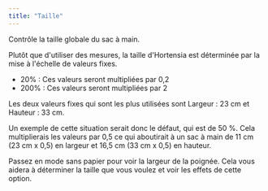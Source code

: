 ```yaml
---
title: "Taille"
---
```


Contrôle la taille globale du sac à main.

Plutôt que d'utiliser des mesures, la taille d'Hortensia est déterminée par la mise à l'échelle de valeurs fixes.

- 20% : Ces valeurs seront multipliées par 0,2
- 200% : Ces valeurs seront multipliées par 2

Les deux valeurs fixes qui sont les plus utilisées sont Largeur : 23 cm et Hauteur : 33 cm.

<Note>

Un exemple de cette situation serait donc le défaut, qui est de 50 %. Cela multiplierais les valeurs par 0,5 ce qui aboutirait à un sac à main de 11 cm (23 cm x 0,5) en largeur et 16,5 cm (33 cm x 0,5) en hauteur.

</Note>

<Tip>

Passez en mode sans papier pour voir la largeur de la poignée. Cela vous aidera à déterminer la taille que vous voulez et voir les effets de cette option.

</Tip>




